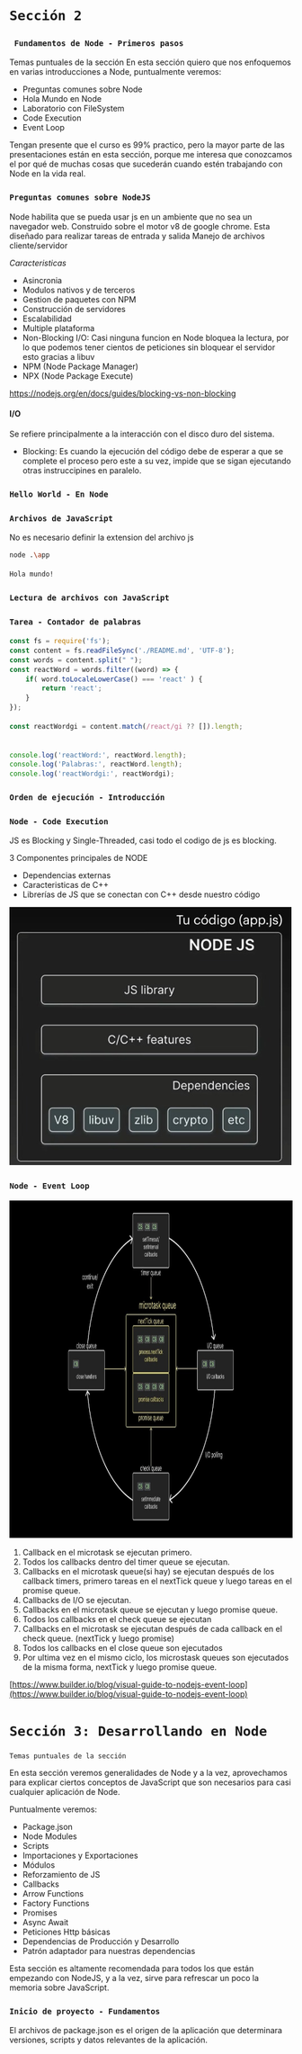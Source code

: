 

# `Sección 2`

### ` Fundamentos de Node - Primeros pasos`


Temas puntuales de la sección
En esta sección quiero que nos enfoquemos en varias introducciones a Node, puntualmente veremos:

- Preguntas comunes sobre Node
- Hola Mundo en Node
- Laboratorio con FileSystem
- Code Execution
- Event Loop

Tengan presente que el curso es 99% practico, pero la mayor parte de las presentaciones están en esta sección, porque me interesa que conozcamos el por qué de muchas cosas que sucederán cuando estén trabajando con Node en la vida real.

### `Preguntas comunes sobre NodeJS`
Node habilita que se pueda usar js en un ambiente que no sea un navegador web.
Construido sobre el motor v8 de google chrome.
Esta diseñado para realizar tareas de entrada y salida
Manejo de archivos cliente/servidor

_Caracteristicas_
- Asincronia
- Modulos nativos y de terceros
- Gestion de paquetes con NPM
- Construcción de servidores
- Escalabilidad
- Multiple plataforma
- Non-Blocking I/O: Casi ninguna funcion en Node bloquea la lectura, por lo que podemos tener cientos de peticiones sin bloquear el servidor esto gracias a libuv
- NPM (Node Package Manager)
- NPX (Node Package Execute)

https://nodejs.org/en/docs/guides/blocking-vs-non-blocking

#### I/O
Se refiere principalmente a la interacción con el disco duro del sistema.
- Blocking: Es cuando la ejecución del código debe de esperar a que se complete el proceso pero este a su vez, impide que se sigan ejecutando otras instruccipines en paralelo.


### `Hello World - En Node`

### `Archivos de JavaScript`
No es necesario definir la extension del archivo js
```bash
node .\app

Hola mundo!
```

### `Lectura de archivos con JavaScript`

### `Tarea - Contador de palabras`
```js
const fs = require('fs');
const content = fs.readFileSync('./README.md', 'UTF-8');
const words = content.split(" ");
const reactWord = words.filter((word) => {    
    if( word.toLocaleLowerCase() === 'react' ) {
        return 'react';
    }
});

const reactWordgi = content.match(/react/gi ?? []).length;


console.log('reactWord:', reactWord.length);
console.log('Palabras:', reactWord.length);
console.log('reactWordgi:', reactWordgi);
```


### `Orden de ejecución - Introducción`


### `Node - Code Execution`
JS es Blocking y Single-Threaded, casi todo el codigo de js es blocking.

3 Componentes principales de NODE
- Dependencias externas
- Caracteristicas de C++
- Librerías de JS que se conectan con C++ desde nuestro código

<img src="./assets/images/componentes_principales_node.jpeg">


### `Node - Event Loop`
<img width="1000" height="600" src="./assets/images/event_loop.jpeg">

1. Callback en el microtask se ejecutan primero.
2. Todos los callbacks dentro del timer queue se ejecutan.
3. Callbacks en el microtask queue(si hay) se ejecutan después de los callback timers, primero tareas en el nextTick queue y luego tareas en el promise queue.
4. Callbacks de I/O se ejecutan.
5. Callbacks en el microtask queue se ejecutan y luego promise queue.
6. Todos los callbacks en el check queue se ejecutan
7. Callbacks en el microtask se ejecutan después de cada callback en el check queue. (nextTick y luego promise) 
8. Todos los callbacks en el close queue son ejecutados
9. Por ultima vez en el mismo ciclo, los microstask queues son ejecutados de la misma forma, nextTick y luego promise queue.

[https://www.builder.io/blog/visual-guide-to-nodejs-event-loop](https://www.builder.io/blog/visual-guide-to-nodejs-event-loop)

# `Sección 3: Desarrollando en Node`

`Temas puntuales de la sección`

En esta sección veremos generalidades de Node y a la vez, aprovechamos para explicar ciertos conceptos de JavaScript que son necesarios para casi cualquier aplicación de Node.

Puntualmente veremos:

- Package.json
- Node Modules
- Scripts
- Importaciones y Exportaciones
- Módulos
- Reforzamiento de JS
- Callbacks
- Arrow Functions
- Factory Functions
- Promises
- Async Await
- Peticiones Http básicas
- Dependencias de Producción y Desarrollo
- Patrón adaptador para nuestras dependencias

Esta sección es altamente recomendada para todos los que están empezando con NodeJS, y a la vez, sirve para refrescar un poco la memoria sobre JavaScript.


### `Inicio de proyecto - Fundamentos`
El archivos de package.json es el origen de la aplicación que determinara versiones, scripts y datos relevantes de la aplicación.